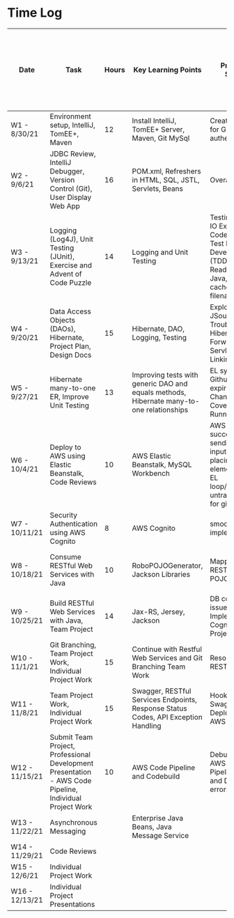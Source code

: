 # Time Log

| Date | Task | Hours | Key Learning Points | Problems Solved | ToDo in addition to course lecture, videos, notes, activities, and exercises
|------|------|-------|------|------|------|
|W1 - 8/30/21|Environment setup, IntelliJ, TomEE+, Maven|12|Install IntelliJ, TomEE+ Server, Maven, Git MySql | Create a Token for Git authentication| Create back-up work environment
|W2 - 9/6/21|JDBC Review, IntelliJ Debugger, Version Control (Git), User Display Web App|16|POM.xml, Refreshers in HTML, SQL, JSTL, Servlets, Beans | Overall Review | Project design docs, property files, jsps, and classes
|W3 - 9/13/21|Logging (Log4J), Unit Testing (JUnit), Exercise and Advent of Code Puzzle|14|Logging and Unit Testing | Testing for an IO Exception, Code Coverage, Test Driven Development (TDD), File Reading in Java, Git cached image filename | Design Documents, Investigate RESTful APIs
|W4 - 9/20/21|Data Access Objects (DAOs), Hibernate, Project Plan, Design Docs|15|Hibernate, DAO, Logging, Testing |Exploring JSoup, Troubleshooting Hibernate, Forwarding Servlets, Linking JSPs | Properties Interface, Improve Project Plan
|W5 - 9/27/21 | Hibernate many-to-one ER, Improve Unit Testing|13 |Improving tests with generic DAO and equals methods, Hibernate many-to-one relationships  |EL syntax, Github PAT expiring, Change Code Coverage Runner |Look into pages caching while running tomcat |
|W6 - 10/4/21 | Deploy to AWS using Elastic Beanstalk, Code Reviews |10 |AWS Elastic Beanstalk, MySQL Workbench |AWS deploy successfully, sending hidden input in forms, placing form element inside EL loop/iteration, untrack folder for gitignore |AWS CI Pipeline research |
|W7 - 10/11/21 | Security Authentication using AWS Cognito |8 |AWS Cognito |smooth implementation |Implement AWS Cognito in Indie Project |
|W8 - 10/18/21 | Consume RESTful Web Services with Java |10 |RoboPOJOGenerator, Jackson Libraries |Mapping RESTful Json to POJO |team project survey, class survey /
|W9 - 10/25/21 | Build RESTful Web Services with Java, Team Project |14 |Jax-RS, Jersey, Jackson |DB connection issue, Implementing Cognito in Indie Project | AWS CI Pipeline research |
|W10 - 11/1/21 |Git Branching, Team Project Work, Individual Project Work  | 15 | Continue with Restful Web Services and Git Branching Team Work | Resolve Bugs in RESTful DAO | User Table, Cognito Auth and Logout, CSS Framework  |
|W11 - 11/8/21 |Team Project Work, Individual Project Work  | 15 | Swagger, RESTful Services Endpoints, Response Status Codes, API Exception Handling | Hooking in Swagger, Deploying to AWS | AWS CI Pipeline    |
|W12 - 11/15/21 |Submit Team Project, Professional Development Presentation - AWS Code Pipeline, Individual Project Work  | 10 | AWS Code Pipeline and Codebuild | Debugging AWS Code Pipeline Build and Deploy errors | Data validation and error jsp  |
|W13 - 11/22/21 |Asynchronous Messaging	  |   | Enterprise Java Beans, Java Message Service  |   |    |
|W14 - 11/29/21 |Code Reviews	  |   |   |   |    |
|W15 - 12/6/21 |Individual Project Work	  |   |   |   |    |
|W16 - 12/13/21 |Individual Project Presentations	  |   |   |   |    |
